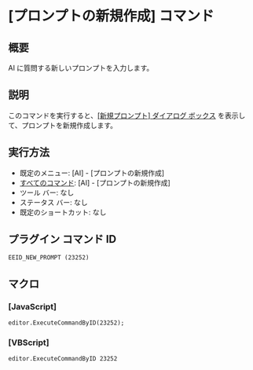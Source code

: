# \[プロンプトの新規作成\] コマンド

## 概要

AI に質問する新しいプロンプトを入力します。

## 説明

このコマンドを実行すると、[\[新規プロンプト\] ダイアログ ボックス](../../dlg/new_prompt/index) を表示して、プロンプトを新規作成します。

## 実行方法

- 既定のメニュー: \[AI\] \- \[プロンプトの新規作成\]
- [すべてのコマンド](../../glossary/allcommands): \[AI\] \- \[プロンプトの新規作成\]
- ツール バー: なし
- ステータス バー: なし
- 既定のショートカット: なし

## プラグイン コマンド ID

```
EEID_NEW_PROMPT (23252)
```

## マクロ

### \[JavaScript\]

```
editor.ExecuteCommandByID(23252);
```

### \[VBScript\]

```
editor.ExecuteCommandByID 23252
```
